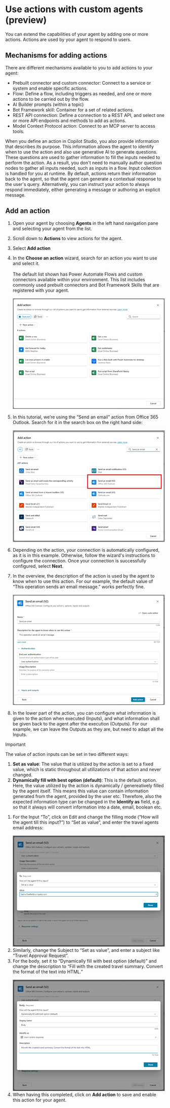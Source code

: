 
# Use actions with custom agents (preview)

You can extend the capabilities of your agent by adding one or more actions. Actions are used by your agent to respond to users.

## Mechanisms for adding actions

There are different mechanisms available to you to add actions to your agent:

- Prebuilt connector and custom connector: Connect to a service or system and enable specific actions.
- Flow: Define a flow, including triggers as needed, and one or more actions to be carried out by the flow.
- AI Builder prompts (within a topic)
- Bot Framework skill: Container for a set of related actions.
- REST API connection: Define a connection to a REST API, and select one or more API endpoints and methods to add as actions.
- Model Context Protocol action: Connect to an MCP server to access tools.

When you define an action in Copilot Studio, you also provide information that describes its purpose. This information allows the agent to identify when to use the action and also use generative AI to generate questions. These questions are used to gather information to fill the inputs needed to perform the action. As a result, you don't need to manually author question nodes to gather all inputs needed, such as inputs in a flow. Input collection is handled for you at runtime.
By default, actions return their information back to the agent, so that the agent can generate a contextual response to the user's query. Alternatively, you can instruct your action to always respond immediately, either generating a message or authoring an explicit message.

## Add an action

1. Open your agent by choosing **Agents** in the left hand navigation pane and selecting your agent from the list.
2. Scroll down to **Actions** to view actions for the agent.
3. Select **Add action**
4. In the **Choose an action** wizard, search for an action you want to use and select it.  
\
The default list shown has Power Automate Flows and custom connectors available within your environment. This list includes commonly used prebuilt connectors and Bot Framework Skills that are registered with your agent.
\
\
![Overview of availbale actions](media/actions_overview.png)

5. In this tutorial, we’re using the “Send an email” action from Office 365 Outlook. Search for it in the search box on the right hand side:
\
\
![Filtered actions, with the "Send an email" action marked](media/actions_markedEmail.png)
6. Depending on the action, your connection is automatically configured, as it is in this example. Otherwise, follow the wizard's instructions to configure the connection. Once your connection is successfully configured, select **Next**.
7. In the overview, the description of the action is used by the agent to know when to use this action. For our example, the default value of “This operation sends an email message.” works perfectly fine.
\
\
![Overview of the default configuration of the send an email action](media/actions_mailOverview.png)
8. In the lower part of the action, you can configure what information is given to the action when executed (Inputs), and what information shall be given back to the agent after the execution (Outputs). For our example, we can leave the Outputs as they are, but need to adapt all the Inputs.

> [!Important]
> The value of action inputs can be set in two different ways:
>
> 1. **Set as value**: The value that is utilized by the action is set to a fixed value, which is static throughout all utilizations of that action and never changed.
> 2. **Dynamically fill with best option (default)**: This is the default option. Here, the value utilized by the action is dynamically / genereatively filled by the agent itself. This means this value can contain information generated from the agent, provided by the user etc. Therefore, also the expected information type can be changed in the **Identify as** field, e.g. so that it always will convert information into a date, email, boolean etc.
>

1. For the Input “To”, click on Edit and change the filling mode (“How will the agent till this input?”) to “Set as value”, and enter the travel agents email address:
\
\
![Action Input configuration UI where "To" is set as value and email is entered](media/actions_mailTo.png)
1.  Similarly, change the Subject to “Set as value”, and enter a subject like “Travel Approval Request”.
2.  For the body, set it to “Dynamically fill with best option (default)” and change the description to “Fill with the created travel summary. Convert the format of the text into HTML.”
\
\
![Action Input configuration UI where "Body" is set to be dynamically filled](media/actions_mailBody.png)
1.  When having this completed, click on **Add action** to save and enable this action for your agent.
